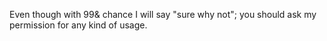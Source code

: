 Even though with 99& chance I will say "sure why not"; you should ask my permission for any kind of usage. 
